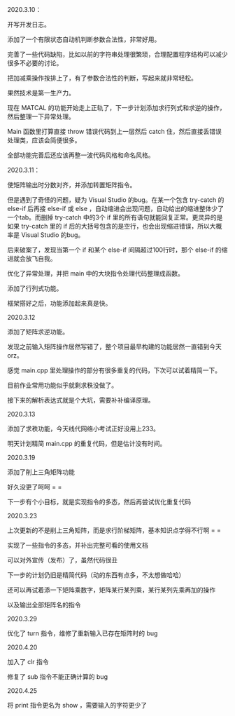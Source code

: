 2020.3.10：

开写开发日志。

添加了一个有限状态自动机判断参数合法性，非常好用。

完善了一些代码缺陷，比如以前的字符串处理很繁琐，合理配置程序结构可以减少很多不必要的讨论。

把加减乘操作按排上了，有了参数合法性的判断，写起来就非常轻松。

果然技术是第一生产力。

现在 MATCAL 的功能开始走上正轨了，下一步计划添加求行列式和求逆的操作，然后整理一下异常处理。

Main 函数里打算直接 throw 错误代码到上一层然后 catch 住，然后直接丢错误处理类，应该会简便很多。

全部功能完善后还应该再整一波代码风格和命名风格。

2020.3.11：

使矩阵输出时分数对齐，并添加转置矩阵指令。

但是遇到了奇怪的问题，疑为 Visual Studio 的bug。在某一个包含 try-catch 的 else-if 后再接 else-if 或 else ，自动缩进会出现问题，自动给出的缩进整体少了一个tab。而删掉 try-catch 中的3个 if 里的所有语句就能回复正常。更灵异的是如果 try-catch 里的 if 后的大括号包含的是空行，也会出现缩进错误，所以大概率是 Visual Studio 的bug。

后来破案了，发现当第一个 if 和某个 else-if 间隔超过100行时，那个 else-if 的缩进就会放飞自我。

优化了异常处理，并把 main 中的大块指令处理代码整理成函数。

添加了行列式功能。

框架搭好之后，功能添加起来真是快。

2020.3.12

添加了矩阵求逆功能。

发现之前输入矩阵操作居然写错了，整个项目最早构建的功能居然一直错到今天orz。

感觉 main.cpp 里处理操作的部分有很多重复的代码，下次可以试着精简一下。

目前作业常用功能似乎就剩求秩没做了。

接下来的解析表达式就是个大坑，需要补补编译原理。

2020.3.13

添加了求秩功能，今天线代网络小考试正好没用上233。

明天计划精简 main.cpp 的重复代码，但是估计没有时间。

2020.3.19

添加了削上三角矩阵功能

好久没更了呵呵 = =

下一步有个小目标，就是实现指令的多态，然后再尝试优化重复代码

2020.3.23

上次更新的不是削上三角矩阵，而是求行阶梯矩阵，基本知识点学得不行啊 = =

实现了一些指令的多态，并补出完整可看的使用文档

可以对外宣传（发布）了，虽然代码很丑

下一步的计划仍旧是精简代码（动的东西有点多，不太想做哈哈）

还可以再试着添一下矩阵乘数字，矩阵某行某列乘，某行某列先乘再加的操作

以及输出全部矩阵名的指令

2020.3.29

优化了 turn 指令，维修了重新输入已存在矩阵时的 bug

2020.4.20

加入了 clr 指令

修复了 sub 指令不能正确计算的 bug

2020.4.25

将 print 指令更名为 show ，需要输入的字符更少了